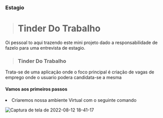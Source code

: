 
<h3>Estagio </h3>

> <h1>Tinder Do Trabalho</h1>

Oi pessoal to aqui trazendo este mini projeto dado a responsabilidade de fazelo para uma entrevista de estagio.

><h3>Tinder Do Trabalho</h3>

Trata-se de uma aplicação onde o foco principal é criação de vagas de emprego onde o usuario podera candidata-se a mesma

<h4>Vamos aos primeiros passos</h4>


  <li>Criaremos nossa ambiente Virtual com o seguinte comando</li>
  
![Captura de tela de 2022-08-12 18-41-17](https://user-images.githubusercontent.com/101416192/184448525-be7f047a-430c-479e-8b58-4b3c7e8c192a.png)


  
